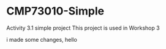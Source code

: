 # CMP73010-Simple
Activity 3.1 simple project
This project is used in Workshop 3

i made some changes,
hello
